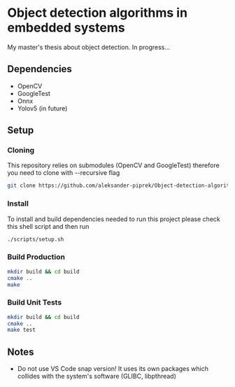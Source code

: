 # Object detection algorithms in embedded systems

My master's thesis about object detection. In progress...

## Dependencies
 - OpenCV
 - GoogleTest
 - Onnx
 - Yolov5 (in future)
 
## Setup

### Cloning
This repository relies on submodules (OpenCV and GoogleTest) therefore you need to clone with --recursive flag

```bash
git clone https://github.com/aleksander-piprek/Object-detection-algorithms-in-embedded-systems.git --recursive
```

### Install  
To install and build dependencies needed to run this project please check this shell script and then run

```bash
./scripts/setup.sh
```

### Build Production
```bash
mkdir build && cd build
cmake ..
make
```

### Build Unit Tests
```bash
mkdir build && cd build
cmake ..
make test
```

## Notes

- Do not use VS Code snap version! It uses its own packages which collides with the system's software (GLIBC, libpthread)